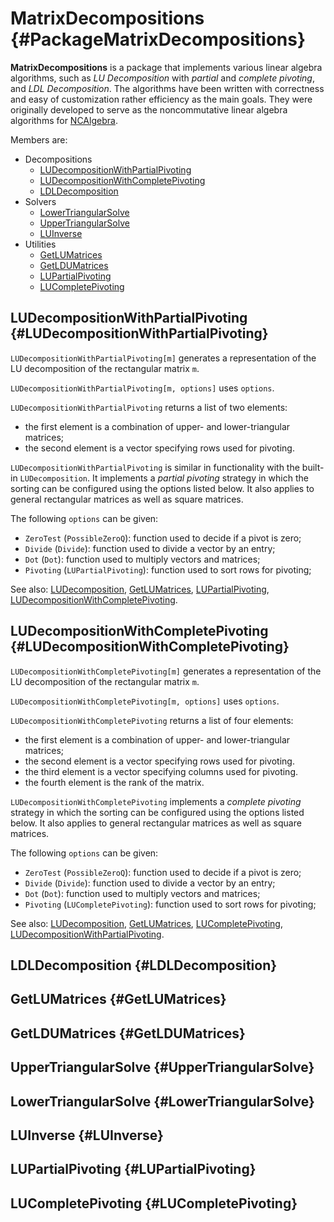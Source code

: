 # MatrixDecompositions {#PackageMatrixDecompositions}

**MatrixDecompositions** is a package that implements various linear algebra algorithms, such as *LU Decomposition* with *partial* and *complete pivoting*, and *LDL Decomposition*. The algorithms have been written with correctness and easy of customization rather efficiency as the main goals. They were originally developed to serve as the noncommutative linear algebra algorithms for [NCAlgebra](http://math.ucsd.edu/~ncalg).

Members are:

* Decompositions
    * [LUDecompositionWithPartialPivoting](#LUDecompositionWithPartialPivoting)
    * [LUDecompositionWithCompletePivoting](#LUDecompositionWithCompletePivoting)
    * [LDLDecomposition](#LDLDecomposition)
* Solvers
    * [LowerTriangularSolve](#LowerTriangularSolve)
    * [UpperTriangularSolve](#UpperTriangularSolve)
    * [LUInverse](#LUInverse)
* Utilities
    * [GetLUMatrices](#GetLUMatrices)
    * [GetLDUMatrices](#GetLDUMatrices)
    * [LUPartialPivoting](#LUPartialPivoting)
    * [LUCompletePivoting](#LUCompletePivoting)

## LUDecompositionWithPartialPivoting {#LUDecompositionWithPartialPivoting}

`LUDecompositionWithPartialPivoting[m]` generates a representation of the LU decomposition of the rectangular matrix `m`.

`LUDecompositionWithPartialPivoting[m, options]` uses `options`.

`LUDecompositionWithPartialPivoting` returns a list of two elements:

- the first element is a combination of upper- and lower-triangular matrices;
- the second element is a vector specifying rows used for pivoting.

`LUDecompositionWithPartialPivoting` is similar in functionality with the built-in `LUDecomposition`. It implements a *partial pivoting* strategy in which the sorting can be configured using the options listed below. It also applies to general rectangular matrices as well as square matrices.

The following `options` can be given:

- `ZeroTest` (`PossibleZeroQ`): function used to decide if a pivot is zero;
- `Divide` (`Divide`): function used to divide a vector by an entry;
- `Dot` (`Dot`): function used to multiply vectors and matrices;
- `Pivoting` (`LUPartialPivoting`): function used to sort rows for pivoting;

See also:
[LUDecomposition](#LUDecomposition), [GetLUMatrices](#GetLUMatrices), [LUPartialPivoting](#LUPartialPivoting), [LUDecompositionWithCompletePivoting](#LUDecompositionWithCompletePivoting).

## LUDecompositionWithCompletePivoting {#LUDecompositionWithCompletePivoting}

`LUDecompositionWithCompletePivoting[m]` generates a representation of the LU decomposition of the rectangular matrix `m`.

`LUDecompositionWithCompletePivoting[m, options]` uses `options`.

`LUDecompositionWithCompletePivoting` returns a list of four elements:

- the first element is a combination of upper- and lower-triangular matrices;
- the second element is a vector specifying rows used for pivoting.
- the third element is a vector specifying columns used for pivoting.
- the fourth element is the rank of the matrix.

`LUDecompositionWithCompletePivoting` implements a *complete pivoting* strategy in which the sorting can be configured using the options listed below. It also applies to general rectangular matrices as well as square matrices.

The following `options` can be given:

- `ZeroTest` (`PossibleZeroQ`): function used to decide if a pivot is zero;
- `Divide` (`Divide`): function used to divide a vector by an entry;
- `Dot` (`Dot`): function used to multiply vectors and matrices;
- `Pivoting` (`LUCompletePivoting`): function used to sort rows for pivoting;

See also:
[LUDecomposition](#LUDecomposition), [GetLUMatrices](#GetLUMatrices), [LUCompletePivoting](#LUCompletePivoting), [LUDecompositionWithPartialPivoting](#LUDecompositionWithPartialPivoting).

## LDLDecomposition {#LDLDecomposition}

## GetLUMatrices {#GetLUMatrices}

## GetLDUMatrices {#GetLDUMatrices}

## UpperTriangularSolve {#UpperTriangularSolve}

## LowerTriangularSolve {#LowerTriangularSolve}

## LUInverse {#LUInverse}

## LUPartialPivoting {#LUPartialPivoting}

## LUCompletePivoting {#LUCompletePivoting}
